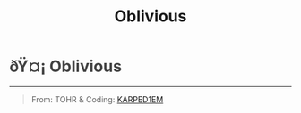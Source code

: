 ﻿---
lang: en-US
title: Oblivious
prev:
next:
---

# <font color=#424242>ðŸ¤¡ <b>Oblivious</b></font> <Badge text="Harmful" type="tip" vertical="middle"/>
---

> From: TOHR & Coding: [KARPED1EM](https://github.com/KARPED1EM)
